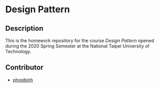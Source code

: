 # Design Pattern
## Description
This is the homework repository for the course *Design Pattern* opened during the 2020 Spring Semester at the National Taipei University of Technology.
## Contributor
* [phogbinh](https://github.com/phogbinh)